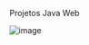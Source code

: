 Projetos Java Web 


![image](https://user-images.githubusercontent.com/90364847/210437112-5f916e2f-c0a8-4c40-8a19-81286a921ead.png)
